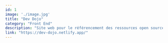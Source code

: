 ```yaml
---
id: 1
image: './image.jpg'
title: "Dev Dojo"
category: "Front End"
description: "Site web pour le référencement des ressources open source et mentors pour apprendre à coder."
link: "https://dev-dojo.netlify.app/"
---
```

